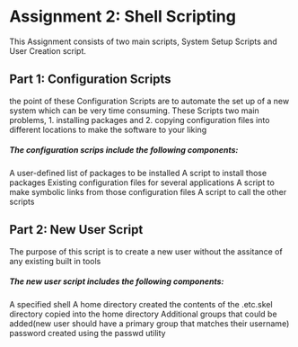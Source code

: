 # Assignment 2: Shell Scripting

This Assignment consists of two main scripts, System Setup Scripts and User Creation script.

## Part 1: Configuration Scripts
the point of these Configuration Scripts are to automate the set up of a new system which can be very time consuming. These Scripts two main problems, 1. installing packages and 2. copying configuration files into different locations to make the software to your liking

##### The configuration scrips include the following components:
A user-defined list of packages to be installed
A script to install those packages
Existing configuration files for several applications
A script to make symbolic links from those configuration files
A script to call the other scripts

## Part 2: New User Script
The purpose of this script is to create a new user without the assitance of any existing built in tools

##### The new user script includes the following components:
A specified shell
A home directory created
the contents of the .etc.skel directory copied into the home directory
Additional groups that could be added(new user should have a primary group that matches their username)
password created using the passwd utility